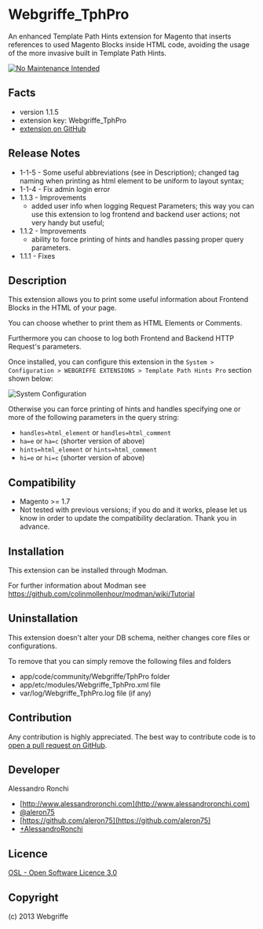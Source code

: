 Webgriffe_TphPro
================
An enhanced Template Path Hints extension for Magento that inserts references to used Magento Blocks inside HTML code, avoiding the usage of the more invasive built in Template Path Hints.

[![No Maintenance Intended](http://unmaintained.tech/badge.svg)](http://unmaintained.tech/)

Facts
-----
- version 1.1.5
- extension key: Webgriffe_TphPro
- [extension on GitHub](https://github.com/aleron75/Webgriffe_TphPro)

Release Notes
-------------
- 1-1-5 - Some useful abbreviations (see in Description); changed tag naming when printing as html element to be uniform to layout syntax;
- 1-1-4 - Fix admin login error
- 1.1.3 - Improvements
    * added user info when logging Request Parameters; this way you can use this extension to log frontend and backend user actions; not very handy but useful;
- 1.1.2 - Improvements
    * ability to force printing of hints and handles passing proper query parameters.
- 1.1.1 - Fixes

Description
-----------
This extension allows you to print some useful information about Frontend Blocks in the HTML of your page.

You can choose whether to print them as HTML Elements or Comments.

Furthermore you can choose to log both Frontend and Backend HTTP Request's parameters.

Once installed, you can configure this extension in the `System > Configuration > WEBGRIFFE EXTENSIONS > Template Path Hints Pro` section shown below:

![System Configuration](https://raw.github.com/aleron75/Webgriffe_TphPro/master/doc/Webgriffe-TphPro-SystemConfig.png)

Otherwise you can force printing of hints and handles specifying one or more of the following parameters in the query string:

* ```handles=html_element``` or ```handles=html_comment```
* ```ha=e``` or ```ha=c``` (shorter version of above)
* ```hints=html_element``` or ```hints=html_comment```
* ```hi=e``` or ```hi=c``` (shorter version of above)

Compatibility
-------------
- Magento >= 1.7
- Not tested with previous versions; if you do and it works, please let us know in order to update the compatibility declaration. Thank you in advance.

Installation
------------
This extension can be installed through Modman.

For further information about Modman see https://github.com/colinmollenhour/modman/wiki/Tutorial

Uninstallation
--------------
This extension doesn't alter your DB schema, neither changes core files or configurations.

To remove that you can simply remove the following files and folders

- app/code/community/Webgriffe/TphPro folder
- app/etc/modules/Webgriffe_TphPro.xml file
- var/log/Webgriffe_TphPro.log file (if any)

Contribution
------------
Any contribution is highly appreciated. The best way to contribute code is to [open a pull request on GitHub](https://help.github.com/articles/using-pull-requests).

Developer
---------
Alessandro Ronchi

- [http://www.alessandroronchi.com](http://www.alessandroronchi.com)
- [@aleron75](https://twitter.com/aleron75)
- [https://github.com/aleron75](https://github.com/aleron75)
- [+AlessandroRonchi](https://plus.google.com/+AlessandroRonchi)

Licence
-------
[OSL - Open Software Licence 3.0](http://opensource.org/licenses/osl-3.0.php)

Copyright
---------
(c) 2013 Webgriffe

